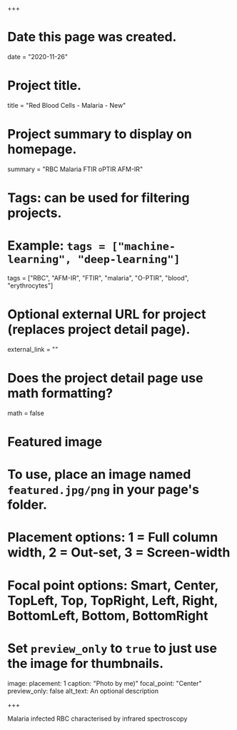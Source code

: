 +++
# Date this page was created.
date = "2020-11-26"

# Project title.
title = "Red Blood Cells - Malaria - New"

# Project summary to display on homepage.
summary = "RBC Malaria FTIR oPTIR AFM-IR"

# Tags: can be used for filtering projects.
# Example: `tags = ["machine-learning", "deep-learning"]`
tags = ["RBC", "AFM-IR", "FTIR", "malaria", "O-PTIR", "blood", "erythrocytes"]

# Optional external URL for project (replaces project detail page).
external_link = ""

# Does the project detail page use math formatting?
math = false

# Featured image
# To use, place an image named `featured.jpg/png` in your page's folder.
# Placement options: 1 = Full column width, 2 = Out-set, 3 = Screen-width
# Focal point options: Smart, Center, TopLeft, Top, TopRight, Left, Right, BottomLeft, Bottom, BottomRight
# Set `preview_only` to `true` to just use the image for thumbnails.
image:
  placement: 1
  caption: "Photo by me)"
  focal_point: "Center"
  preview_only: false
  alt_text: An optional description

+++

Malaria infected RBC characterised by infrared spectroscopy


